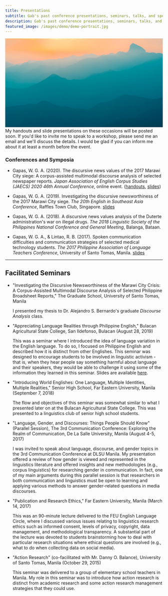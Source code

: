 ```yaml
---
title: Presentations
subtitle: Gab's past conference presentations, seminars, talks, and speeches
description: Gab's past conference presentations, seminars, talks, and speeches
featured_image: /images/demo/demo-portrait.jpg
---
```


![](/images/demo/demo-landscape.jpg)
My handouts and slide presentations on these occasions will be posted soon. If you'd like to invite me to speak to a workshop, please send me an email and we'll discuss the details. I would be glad if you can inform me about it at least a month before the event. 

### Conferences and Symposia

* Gapas, W. G. A. (2020). The discursive news values of the 2017 Marawi City siege: A corpus-assisted multimodal discourse analysis of selected newspaper reports. *Japan Association of English Corpus Studies (JAECS) 2020 46th Annual Conference*, online event. ([handouts](https://senseigab.github.io/presentations/03_JAECS2020/JAECSRef.pdf), [slides](https://senseigab.github.io/presentations/03_JAECS2020/Gapas_JAECS2020.pdf))

* Gapas, W. G. A. (2019). Investigating the discursive newsworthiness of the 2017 Marawi City siege. *The 20th English in Southeast Asia Conference*, Raffles Town Club, Singapore. [slides](https://senseigab.github.io/presentations/02_ESEA2019/Gapas_ESEA2019.pdf)

* Gapas, W. G. A. (2018). A discursive news values analysis of the Duterte administration's war on illegal drugs. *The 2018 Linguistic Society of the Philippines National Conference and General Meeting*, Balanga, Bataan.

* Gapas, W. G. A., & Lintao, R. B. (2017). Spoken communication difficulties and communication strategies of selected medical technology students. *The 2017 Philippine Association of Language Teachers Conference*, University of Santo Tomas, Manila. [slides](https://senseigab.github.io/presentations/01_PALT2017/Gapas_PALT2017.pdf)

---

## Facilitated Seminars

- "Investigating the Discursive Newsworthiness of the Marawi City Crisis: A Corpus-Assisted Multimodal Discourse Analysis of Selected Philippine Broadsheet Reports," The Graduate School, University of Santo Tomas, Manila

   I presented my thesis to Dr. Alejandro S. Bernardo's graduate *Discourse Analysis* class.

- "Appreciating Language Realities through Philippine English," Bulacan Agricultural State College, San Ildefonso, Bulacan (August 28, 2019)

   This was a seminar where I introduced the idea of language variation in the English language. To do so, I focused on Philippine English and described how it is distinct from other Englishes. This seminar was designed to encourage students to be involved in linguistic activism - that is, when they hear people say something harmful about language and their speakers, they would be able to challenge it using some of the information they learned in this seminar. Slides are available [here](https://senseigab.github.io/engage/GAPAS2019_BASC.pdf). 

- "Introducing World Englishes: One Language, Multiple Identities, Multiple Realities," Senior High School, Far Eastern University, Manila (September 7, 2018)

   The flow and objectives of this seminar was somewhat similar to what I presented later on at the Bulacan Agricultural State College. This was presented to a linguistics club of senior high school students. 

- "Language, Gender, and Discourses: Things People Should Know" (Parallel Session), The 3rd Communication Conference: Exploring the Realm of Communication, De La Salle University, Manila (August 4-5, 2017)

   I was invited to speak about language, discourse, and gender topics in the 3rd Communication Conference at DLSU Manila. My presentation offered a review of how gender is viewed and represented in the linguistics literature and offered insights and new methodologies (e.g., corpus linguistics) for researching gender in communication. In fact, one of my main arguments during this parallel session is that researchers in both communication and linguistics must be open to learning and applying various methods to answer gender-related questions in media discourses. 

- "Publication and Research Ethics," Far Eastern University, Manila (March 14, 2017)

   This was an 90-minute lecture delivered to the FEU English Language Circle, where I discussed various issues relating to linguistics research ethics such as informed consent, levels of privacy, copyright, data management, and methodological transparency. A substantial part of the lecture was devoted to students brainstorming how to deal with particular research situations where ethical questions are involved (e.g., what to do when collecting data on social media). 

- "Action Research" (co-facilitated with Mr. Danny O. Balance), University of Santo Tomas, Manila (October 29, 2015)

   This seminar was delivered to a group of elementary school teachers in Manila. My role in this seminar was to introduce how action research is distinct from academic research and some action research management strategies that they could use.